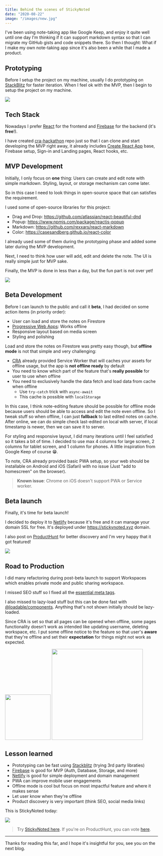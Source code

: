 ```yaml
---
title: Behind the scenes of StickyNoted
date: "2020-08-22"
image: "/images/new.jpg"
---
```


I've been using note-taking app like Google Keep, and enjoy it quite well until
one day I'm thinking if it can support markdown syntax so that I can migrate my GitHub gists and
code snippets there. So then I thought: What if I make my own note-taking app since it's also been a while
that I made a product.

## Prototyping

Before I setup the project on my machine, usually I do prototyping on [StackBlitz](https://stackblitz.com) for faster iteration. When I feel ok with the MVP, then I begin to setup the project on my machine.

<img src="/images/mvp.png" />

## Tech Stack

Nowadays I prefer [React](https://reactjs.org/) for the frontend and [Firebase](https://firebase.google.com/) for the backend (it's **free**!).

I have created [cra-hackathon](https://github.com/antonybudianto/cra-hackathon) repo just so that I can clone and start developing the MVP right away, it already includes [Create React App](https://create-react-app.dev/) base, Firebase setup, Sign-in and Landing pages, React hooks, etc.

## MVP Development

Initially, I only focus on **one** thing: Users can create and edit note with simple markdown.
Styling, layout, or storage mechanism can come later.

So in this case I need to look things in open-source space that can satisfies the requirement.

I used some of open-source libraries for this project:

- Drag and Drop: https://github.com/atlassian/react-beautiful-dnd
- Popup: https://www.npmjs.com/package/reactjs-popup
- Markdown: https://github.com/rexxars/react-markdown
- Color: https://casesandberg.github.io/react-color

I already used some of them during the prototyping phase and added some later during the MVP development.

Next, I need to think how user will add, edit and delete the note. The UI is really simple just for MVP sake.

Finally, the MVP is done in less than a day, but the fun part is not over yet!

<img src="/images/mvp2.jpg" />

## Beta Development

Before I can launch to the public and call it **beta**, I had decided on some action items (in priority order):

- User can load and store the notes on Firestore
- [Progressive Web Apps](https://create-react-app.dev/docs/making-a-progressive-web-app/): Works offline
- Responsive layout based on media screen
- Styling and polishing

Load and store the notes on Firestore was pretty easy though, but
**offline mode** is not that simple and very challenging:

- [CRA](http://create-react-app.dev/) already provided Service Worker that will caches your assets for offline usage, but the app is **not offline ready** by default
- You need to know which part of the feature that's **really possible** for user to use when offline
- You need to exclusively handle the data fetch and load data from cache when offline
  - Use `try-catch` trick with `async-await`
  - This cache is possible with `localStorage`

In this case, I think note-editing feature should be possible for offline mode because users should be able to access and edit the note even offline. So I tweak stuff so when
offline, I can just **fallback** to last edited notes on cache. After online, we can do simple check last-edited on local with server, if local timestamp is newer, then we can save it to server.

For styling and responsive layout, I did many iterations until I feel satisfied so it takes a bit of time.
I decided to use max 4 columns for large screen, 2 columns for tablet screen, and 1 column for phones. A little inspiration from Google Keep of course 😁.

To note, CRA already provided basic PWA setup, so your web should be installable on Android and iOS (Safari) with no issue (Just "add to homescreen" on the browser).

> **Known issue**: Chrome on iOS doesn't support PWA or Service worker.

## Beta launch

Finally, it's time for beta launch!

I decided to deploy it to [Netlify](https://www.netlify.com/) because it's free and it can manage your domain SSL for free. It's deployed under https://stickynoted.xyz domain.

I also post on [ProductHunt](https://www.producthunt.com/posts/stickynoted) for better discovery and I'm very happy that it got featured!

<img src="/images/ph.jpg" />

## Road to Production

I did many refactoring during post-beta launch to support Workspaces which enables private mode and public sharing workspace.

I missed SEO stuff so I fixed all the [essential meta tags](https://css-tricks.com/essential-meta-tags-social-media/).

I also missed to lazy-load stuff but this can be done fast with [@loadable/components](https://github.com/gregberge/loadable-components). Anything that's not shown initially should be lazy-loaded.

Since CRA is set so that all pages can be opened when offline, some pages functionality doesn't work as intended like updating username, deleting workspace, etc. I put some offline notice to the feature so that user's **aware** that they're offline and set their **expectation** for things might not work as expected.

<img src="/images/off1.jpg" height="150" />
<img src="/images/off2.jpg" height="300" />

## Lesson learned

- Prototyping can be fast using [Stackblitz](https://stackblitz.com) (trying 3rd party libraties)
- [Firebase](https://firebase.google.com) is good for MVP (Auth, Database, Storage, and more)
- [Netlify](https://www.netlify.com/) is good for simple deployment and domain management
- PWA can improve mobile user engagements
- Offline mode is cool but focus on most impactful feature and where it makes sense
- Let user know when they're offline
- Product discovery is very important (think SEO, social media links)

This is StickyNoted today:

<img src="/images/new.jpg" />

> Try [StickyNoted here](https://stickynoted.xyz/). If you're on ProductHunt, you can vote [here](https://www.producthunt.com/posts/stickynoted).

---

Thanks for reading this far, and I hope it's insightful for you, see you on the next blog.
